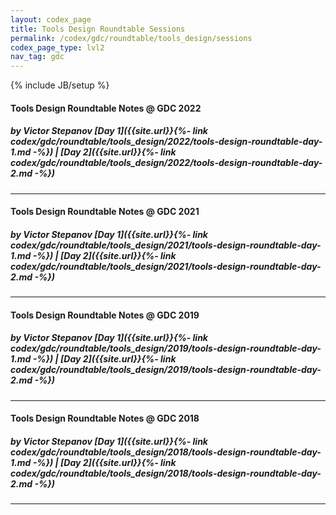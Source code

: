 ```yaml
---
layout: codex_page
title: Tools Design Roundtable Sessions
permalink: /codex/gdc/roundtable/tools_design/sessions
codex_page_type: lvl2
nav_tag: gdc
---
```

{% include JB/setup %}

#### Tools Design Roundtable Notes @ GDC 2022
##### by Victor Stepanov  [Day 1]({{site.url}}{%- link codex/gdc/roundtable/tools_design/2022/tools-design-roundtable-day-1.md -%}) | [Day 2]({{site.url}}{%- link codex/gdc/roundtable/tools_design/2022/tools-design-roundtable-day-2.md -%}) 

------

#### Tools Design Roundtable Notes @ GDC 2021
##### by Victor Stepanov  [Day 1]({{site.url}}{%- link codex/gdc/roundtable/tools_design/2021/tools-design-roundtable-day-1.md -%}) | [Day 2]({{site.url}}{%- link codex/gdc/roundtable/tools_design/2021/tools-design-roundtable-day-2.md -%}) 

------
#### Tools Design Roundtable Notes @ GDC 2019
##### by Victor Stepanov  [Day 1]({{site.url}}{%- link codex/gdc/roundtable/tools_design/2019/tools-design-roundtable-day-1.md -%}) | [Day 2]({{site.url}}{%- link codex/gdc/roundtable/tools_design/2019/tools-design-roundtable-day-2.md -%}) 

------

#### Tools Design Roundtable Notes @ GDC 2018
##### by Victor Stepanov  [Day 1]({{site.url}}{%- link codex/gdc/roundtable/tools_design/2018/tools-design-roundtable-day-1.md -%}) | [Day 2]({{site.url}}{%- link codex/gdc/roundtable/tools_design/2018/tools-design-roundtable-day-2.md -%}) 

------